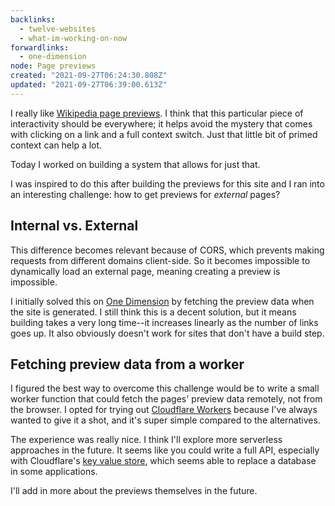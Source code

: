 ```yaml
---
backlinks:
  - twelve-websites
  - what-im-working-on-now
forwardlinks:
  - one-dimension
node: Page previews
created: "2021-09-27T06:24:30.808Z"
updated: "2021-09-27T06:39:00.613Z"
---
```


I really like [Wikipedia page previews](https://diff.wikimedia.org/2018/04/18/how-we-designed-page-previews-for-wikipedia/). I think that this particular piece of interactivity should be everywhere; it helps avoid the mystery that comes with clicking on a link and a full context switch. Just that little bit of primed context can help a lot.

Today I worked on building a system that allows for just that.

I was inspired to do this after building the previews for this site and I ran into an interesting challenge: how to get previews for _external_ pages?

## Internal vs. External

This difference becomes relevant because of CORS, which prevents making requests from different domains client-side. So it becomes impossible to dynamically load an external page, meaning creating a preview is impossible.

I initially solved this on [One Dimension](one-dimension.md) by fetching the preview data when the site is generated. I still think this is a decent solution, but it means building takes a very long time--it increases linearly as the number of links goes up. It also obviously doesn't work for sites that don't have a build step.

## Fetching preview data from a worker

I figured the best way to overcome this challenge would be to write a small worker function that could fetch the pages' preview data remotely, not from the browser. I opted for trying out [Cloudflare Workers](https://workers.cloudflare.com/) because I've always wanted to give it a shot, and it's super simple compared to the alternatives.

The experience was really nice. I think I'll explore more serverless approaches in the future. It seems like you could write a full API, especially with Cloudflare's [key value store](https://www.cloudflare.com/products/workers-kv/), which seems able to replace a database in some applications.

I'll add in more about the previews themselves in the future.
